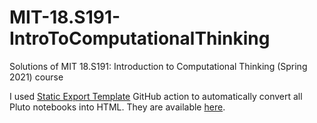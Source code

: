 # MIT-18.S191-IntroToComputationalThinking

Solutions of MIT 18.S191: Introduction to Computational Thinking (Spring 2021) course

I used [Static Export Template](https://github.com/JuliaPluto/static-export-template) GitHub action to automatically convert all Pluto notebooks into HTML. They are available [here](https://octavipascual.github.io/MIT-18.S191-IntroToComputationalThinking/).
